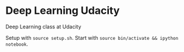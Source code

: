 # Deep Learning Udacity
Deep Learning class at Udacity

Setup with `source setup.sh`. 
Start with `source bin/activate && ipython notebook`.
